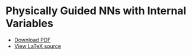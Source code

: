 # Physically Guided NNs with Internal Variables

<!-- Add a preview image (e.g., pgnniv_baseline_model.png) for better visualization -->

- [Download PDF](pgnniv_baseline_model.pdf) <!-- If you have a compiled PDF with this name -->
- [View LaTeX source](pgnniv_baseline_model.tex)